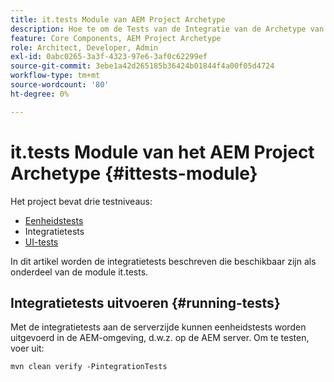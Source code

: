 ```yaml
---
title: it.tests Module van AEM Project Archetype
description: Hoe te om de Tests van de Integratie van de Archetype van het AEM te gebruiken
feature: Core Components, AEM Project Archetype
role: Architect, Developer, Admin
exl-id: 0abc0265-3a3f-4323-97e6-3af0c62299ef
source-git-commit: 3ebe1a42d265185b36424b01844f4a00f05d4724
workflow-type: tm+mt
source-wordcount: '80'
ht-degree: 0%

---
```


# it.tests Module van het AEM Project Archetype {#ittests-module}

Het project bevat drie testniveaus:

* [Eenheidstests](core.md#unit-tests)
* Integratietests
* [UI-tests](uitests.md)

In dit artikel worden de integratietests beschreven die beschikbaar zijn als onderdeel van de module it.tests.

## Integratietests uitvoeren {#running-tests}

Met de integratietests aan de serverzijde kunnen eenheidstests worden uitgevoerd in de AEM-omgeving, d.w.z. op de AEM server. Om te testen, voer uit:

```
mvn clean verify -PintegrationTests
```

